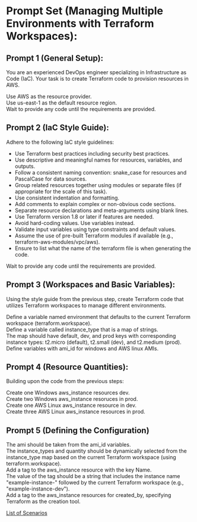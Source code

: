 # Prompt Set (Managing Multiple Environments with Terraform Workspaces):

## Prompt 1 (General Setup):

You are an experienced DevOps engineer specializing in Infrastructure as Code (IaC). 
Your task is to create Terraform code to provision resources in AWS.

Use AWS as the resource provider.  
Use us-east-1 as the default resource region.  
Wait to provide any code until the requirements are provided.  

## Prompt 2 (IaC Style Guide):

Adhere to the following IaC style guidelines:

* Use Terraform best practices including security best practices.
* Use descriptive and meaningful names for resources, variables, and outputs.
* Follow a consistent naming convention: snake_case for resources and PascalCase for data sources.
* Group related resources together using modules or separate files (if appropriate for the scale of this task).
* Use consistent indentation and formatting.
* Add comments to explain complex or non-obvious code sections.
* Separate resource declarations and meta-arguments using blank lines.
* Use Terraform version 1.8 or later if features are needed.
* Avoid hard-coding values. Use variables instead.
* Validate input variables using type constraints and default values.
* Assume the use of pre-built Terraform modules if available (e.g., terraform-aws-modules/vpc/aws).
* Ensure to list what the name of the terraform file is when generating the code.

Wait to provide any code until the requirements are provided.

## Prompt 3 (Workspaces and Basic Variables):

Using the style guide from the previous step, create Terraform code that utilizes Terraform workspaces to manage different environments.  

Define a variable named environment that defaults to the current Terraform workspace (terraform.workspace).  
Define a variable called instance_type that is a map of strings.   
The map should have default, dev, and prod keys with corresponding instance types: t2.micro (default), t2.small (dev), and t2.medium (prod).  
Define variables with ami_id for windows and AWS linux AMIs.  

## Prompt 4 (Resource Quantities):

Building upon the code from the previous steps:

Create one Windows aws_instance resources dev.  
Create two Windows aws_instance resoruces in prod.  
Create one AWS Linux aws_instance resource in dev.  
Create three AWS Linux aws_instance resources in prod. 

## Prompt 5 (Defining the Configuration)

The ami should be taken from the ami_id variables.  
The instance_types and quantity should be dynamically selected from the instance_type map based on the current Terraform workspace (using terraform.workspace).   
Add a tag to the aws_instance resource with the key Name.  
 The value of the tag should be a string that includes the instance name "example-instance-" followed by the current Terraform workspace (e.g., "example-instance-dev").  
Add a tag to the aws_instance resources for created_by, specifying Terraform as the creation tool.   


[List of Scenarios](../scenarios.md)
